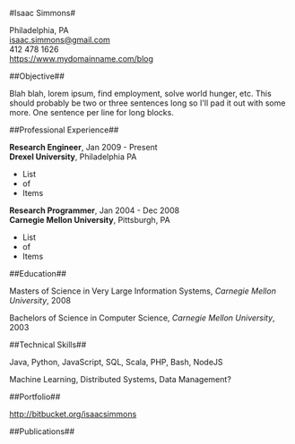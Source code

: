 <link href="resume.css" rel="stylesheet"></link>

#Isaac Simmons#

Philadelphia, PA  
isaac.simmons@gmail.com  
412 478 1626  
https://www.mydomainname.com/blog

##Objective##

Blah blah, lorem ipsum, find employment, solve world hunger, etc.
This should probably be two or three sentences long so I'll pad it out with some more.
One sentence per line for long blocks.

##Professional Experience##

**Research Engineer**, Jan 2009 - Present  
**Drexel University**, Philadelphia PA

* List
* of
* Items

**Research Programmer**, Jan 2004 - Dec 2008  
**Carnegie Mellon University**, Pittsburgh, PA

* List
* of
* Items

##Education##

Masters of Science in Very Large Information Systems, *Carnegie Mellon University*, 2008

Bachelors of Science in Computer Science, *Carnegie Mellon University*, 2003

##Technical Skills##

Java, Python, JavaScript, SQL, Scala, PHP, Bash, NodeJS

Machine Learning, Distributed Systems, Data Management?

##Portfolio##

http://bitbucket.org/isaacsimmons

##Publications##



